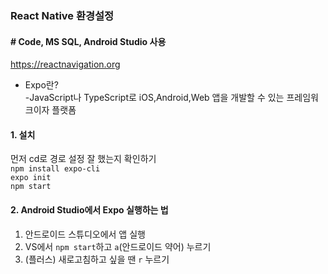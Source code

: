 ### React Native 환경설정
####  # Code, MS SQL, Android Studio 사용
https://reactnavigation.org
- Expo란?   
-JavaScript나 TypeScript로 iOS,Android,Web 앱을 개발할 수 있는 프레임워크이자 플랫폼  

#### 1. 설치
먼저 cd로 경로 설정 잘 했는지 확인하기  
```npm install expo-cli```   
```expo init```   
```npm start```   

#### 2. Android Studio에서 Expo 실행하는 법
1. 안드로이드 스튜디오에서 앱 실행   
2. VS에서 ```npm start```하고 ```a```(안드로이드 약어) 누르기
3. (플러스) 새로고침하고 싶을 땐 ```r``` 누르기   
